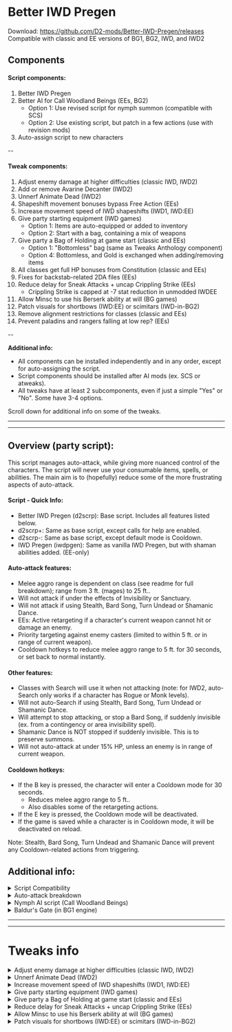 # Better IWD Pregen
Download: https://github.com/D2-mods/Better-IWD-Pregen/releases  
Compatible with classic and EE versions of BG1, BG2, IWD, and IWD2


Components
-

#### Script components:
1. Better IWD Pregen
2. Better AI for Call Woodland Beings (EEs, BG2)
	- Option 1: Use revised script for nymph summon (compatible with SCS)
	- Option 2: Use existing script, but patch in a few actions (use with revision mods)
3. Auto-assign script to new characters

--

#### Tweak components:
1. Adjust enemy damage at higher difficulties (classic IWD, IWD2)
2. Add or remove Avarine Decanter (IWD2)
3. Unnerf Animate Dead (IWD2)
4. Shapeshift movement bonuses bypass Free Action (EEs)
5. Increase movement speed of IWD shapeshifts (IWD1, IWD:EE)
6. Give party starting equipment (IWD games)
	- Option 1: Items are auto-equipped or added to inventory
	- Option 2: Start with a bag, containing a mix of weapons
7. Give party a Bag of Holding at game start (classic and EEs)
	- Option 1: "Bottomless" bag (same as Tweaks Anthology component)
	- Option 4: Bottomless, and Gold is exchanged when adding/removing items
8. All classes get full HP bonuses from Constitution (classic and EEs)
9. Fixes for backstab-related 2DA files (EEs)
10. Reduce delay for Sneak Attacks + uncap Crippling Strike (EEs)
	- Crippling Strike is capped at -7 stat reduction in unmodded IWDEE
11. Allow Minsc to use his Berserk ability at will (BG games)
12. Patch visuals for shortbows (IWD:EE) or scimitars (IWD-in-BG2)
13. Remove alignment restrictions for classes (classic and EEs)
14. Prevent paladins and rangers falling at low rep? (EEs)

--

**Additional info:**
- All components can be installed independently and in any order, except for auto-assigning the script.
- Script components should be installed after AI mods (ex. SCS or atweaks).
- All tweaks have at least 2 subcomponents, even if just a simple "Yes" or "No". Some have 3-4 options.

Scroll down for additional info on some of the tweaks.

---
---

Overview (party script):
-
This script manages auto-attack, while giving more nuanced control of the characters. The script will never use your consumable items, spells, or abilities. The main aim is to (hopefully) reduce some of the more frustrating aspects of auto-attack.

#### Script - Quick Info:
- Better IWD Pregen (d2scrp): Base script. Includes all features listed below.
- d2scrp+: Same as base script, except calls for help are enabled.
- d2scrp-: Same as base script, except default mode is Cooldown.
- IWD Pregen (iwdpgen): Same as vanilla IWD Pregen, but with shaman abilities added. (EE-only)

#### Auto-attack features:
- Melee aggro range is dependent on class (see readme for full breakdown); range from 3 ft. (mages) to 25 ft..
- Will not attack if under the effects of Invisibility or Sanctuary.
- Will not attack if using Stealth, Bard Song, Turn Undead or Shamanic Dance.
- EEs: Active retargeting if a character's current weapon cannot hit or damage an enemy.
- Priority targeting against enemy casters (limited to within 5 ft. or in range of current weapon).
- Cooldown hotkeys to reduce melee aggro range to 5 ft. for 30 seconds, or set back to normal instantly.

#### Other features:
- Classes with Search will use it when not attacking (note: for IWD2, auto-Search only works if a character has Rogue or Monk levels).
- Will not auto-Search if using Stealth, Bard Song, Turn Undead or Shamanic Dance.
- Will attempt to stop attacking, or stop a Bard Song, if suddenly invisible (ex. from a contingency or area invisibility spell).
- Shamanic Dance is NOT stopped if suddenly invisible. This is to preserve summons.
- Will not auto-attack at under 15% HP, unless an enemy is in range of current weapon.

#### Cooldown hotkeys:
- If the B key is pressed, the character will enter a Cooldown mode for 30 seconds.
	- Reduces melee aggro range to 5 ft..
	- Also disables some of the retargeting actions.
- If the E key is pressed, the Cooldown mode will be deactivated.
- If the game is saved while a character is in Cooldown mode, it will be deactivated on reload.

Note: Stealth, Bard Song, Turn Undead and Shamanic Dance will prevent any Cooldown-related actions from triggering.


Additional info:
-
<details>
  <summary>Script Compatibility</summary>
  
---

**Info:**
- EEs: BG:EE, BG2:EE, IWD:EE, EET (tested on v2.5/v2.6)
- Classic: BG1, BG2, IWD, IWD2 (tested with GOG versions)

Also compatible with any BG2 conversion mods (ex. BGT or Classic Adventures).

#### Classic BG2 engine:  
- TobEx (v26/v28): Compatibility issues should be fixed (v3.7 and later).  
- TobEx Afterlife: Use v29.10 or later. (http://www.shsforums.net/files/file/1274-tobex-afterlife)  
- Improved GUI mod: Use v5.1 or later. (http://www.shsforums.net/files/file/1265-bg2-improved-gui)

NOTE: I'm not 100% sure the scripts work with expansionless versions of the classic games.
  
---

</details>

<details>
  <summary>Auto-attack breakdown</summary>
  
---

### BG(EE), BG2(EE), IWD(EE):

  ```
Class: Fighter, Ranger, Paladin, including any multiclass combinations
	Conditions (one must be met to auto-attack)
	1. Enemy is within range of the currently equipped weapon
	2. Enemy is within 25 ft.
	3. Attacked by enemy

Class: Kensai, Monk, Shapeshift/Polymorph (without Fighter levels)
	Conditions (one must be met to auto-attack)
	1. Enemy is within range of the currently equipped weapon
	2. Enemy is within 18 ft.
	3. Attacked by enemy

Class: Cleric, Druid, Shaman, Thief, Bard, Cleric/Thief
	Conditions (one must be met to auto-attack)
	1. Enemy is within range of the currently equipped weapon
	2. Enemy is within 12 ft.

Class: Mage, Sorcerer, Mage/Thief, Cleric/Mage
	Conditions (one must be met to auto-attack)
	1. Enemy is within range of the currently equipped weapon
	2. Enemy is within 3 ft.
	3. If THAC0 is less than 5, will attack if enemy is within 12 ft.
  ```

 --

### IWD2:

  ```
Class: Fighter, Ranger, Paladin or Barbarian (single-class or multiclass with 3+ levels)
	Conditions (one must be met to auto-attack)
	1. Enemy is within range of the currently equipped weapon
	2. Enemy is within 25 ft.
	3. Attacked by enemy

Class: Monk (Level 9+), Wild Shape/Tenser's/Iron Body (without 3+ warrior levels)
	Conditions (one must be met to auto-attack)
	1. Enemy is within range of the currently equipped weapon
	2. Enemy is within 18 ft.
	3. Attacked by enemy

Class: Cleric, Druid, Monk, Thief or Bard, including multiclass with Wizard or Sorcerer
	Conditions (one must be met to auto-attack)
	1. Enemy is within range of the currently equipped weapon
	2. Enemy is within 12 ft.

Class: Wizard or Sorcerer
	Conditions (one must be met to auto-attack)
	1. Enemy is within range of the currently equipped weapon
	2. Enemy is within 3 ft.
  ```
  
---

</details>

<details>
  <summary>Nymph AI script (Call Woodland Beings)</summary>
  
---

### Option 1 - Revised script:
- Smarter spellcasting (better targeting and not as wasteful)
- Won't cast statuses on undead or enemies with high magic resist
- Will teleport to catch up with the party (i.e. while traveling with Boots of Speed)
- Is more cautious at low HP if it has spells remaining
- Will not attack or cast spells at enemies if invisible
- Cooldown hotkeys to delay spellcasting

Compatible with EEs and classic BG2 engine, including SCS.  
Not compatible with atweaks PnP Fey.

> DDoor: As in the unmodded script, the nymph may use Dimension Door at will if conditions are met. It will alway teleport to either the nearest enemy or to a PC (usually, its summoner). It will not use Dimension Door if invisible, unless instructed to by the player (with the D key).

> Marking: The nymph "marks" a PC as an object for various actions (by default, this is the summoner). If the marked PC is not on the map for any reason, the nymph will choose another PC on the same map. The nymph will always switch back to its summoner if in visual range. Note that the summoner, as an identifier, is not saved if a summon is still on the map (so if reloading, the script will default to Player1 as the "marked" PC).

Hotkeys:
- If the D key is pressed outside of combat, and not in visual range of enemies, the nymph will teleport to its summoner (or other PC)
- If the B key is pressed, the nymph will enter Cooldown for 3 rounds; will not cast offensive spells or teleport to an enemy in Cooldown mode
- If the E key is pressed, the Cooldown timer is set to 0 (deactivated)

--

### Option 2 - Patch existing script:
- Adds Cooldown hotkeys (B to enable, E to disable)
- Adds D hotkey to teleport to party
- Will teleport to party if not in visual range (and not invisible)
- Will preserve invisibility
- Usable with atweaks PnP Fey, as well as AI mods that still use NYMPH.BCS (ex. SCS)

NOTE: Dimension Door is more limited with this patch. Will only teleport to the summoner or Player1.
  
---

</details>

<details>
  <summary>Baldur's Gate (in BG1 engine)</summary>
  
---

#### BG1 script info:
- Characters will preserve Hide/Invisibility/Sanctuary
- Melee aggro ranges working
- Calls for help working (d2scrp+)
- Cooldown hotkeys working
- No auto-Search (the FindTraps() script action doesn't work)

NOTE: Bard Song and Turn Undead won't prevent auto-attacking, but you can keep them active during battle if the character is standing outside melee aggro range (obviously with a melee weapon equipped)
  
---

</details>


---
---


# Tweaks info

<details>
  <summary>Adjust enemy damage at higher difficulties (classic IWD, IWD2)</summary>

Adjust enemy damage at higher difficulties (classic IWD, IWD2)
-

- The party normally takes 2x damage on Insane/HoF (or 1.5x on Very Hard).
- This component removes the damage bonus by setting this option in the game INI:

> Suppress Extra Difficulty Damage=1

NOTE: For IWD2, this setting doesn't work in the unmodded game. Thanks to an exe patch by Bubb, the option can be enabled. This patch is included with Bubb's permission.
  
---

</details>

<details>
  <summary>Unnerf Animate Dead (IWD2)</summary>

Unnerf Animate Dead (IWD2)
-

- This is a patching component. Should be safe to install after spell tweaks.
- The nerfed version caps at the Level 9 summons.
- Mages and Clerics both use SPWI501.SPL (the similar spell SPPR301.SPL exists, but is unused).
- Also corrects the chance of each creature type to 50/50 (was 51/49).

**Level - Summons**
- 1 - Skeleton, Skeleton Archer, Zombie
- 5 - Armored Skeleton, Chosen Zombie
- 7 - Boneguard Skeleton, Poison Zombie
- 9 - Greater Boneguard, Zombie Lord
- 11 - Cold Bones, Greater Zombie Lord
- 13 - Elite Greater Boneguard, Greater Drowned Dead
- 15 - Barrow Wight, Mummy King
- 17 - Apocalyptic Boneguard, Festering Drowned Dead

> NOTE: Festering Drowned Dead emits an aura, affecting living creatures, with several possible negative effects (including instant death) on a failed save vs. Fortitude. The aura prevents saving the game while active.

You can also manually unnerf this spell by deleting SPWI501.SPL from the override.
  
---

</details>

<details>
  <summary>Increase movement speed of IWD shapeshifts (IWD1, IWD:EE)</summary>

Increase movement speed of IWD shapeshifts (IWD1, IWD:EE)
-

- IWDEE: 
	- Increases movement of polar bear and winter wolf forms. 
	- Winter wolf will move slightly faster than in natural form.
	- Polar bear is similar speed or slightly slower (depending on angle of movement).

- Classic: 
	- Increases movement of all Druid shapeshifts. 
	- The winter wolf moves faster than in natural form. 
	- Polar bear gets a huge increase. It now moves similar speed to natural form (instead of ridiculously slow).
	- The boring beetle and elementals are slightly slower than natural form.

- Additional info:
	- There are no conflicts with this tweak and the similar tweak in my Polymorph fixes mod. If differing options are chosen, the game will use whichever is installed last.
	- Classic: Installer options are identical. Game doesn't have a polymorph spell.
  
---

</details>

<details>
  <summary>Give party starting equipment (IWD games)</summary>

Give party starting equipment (IWD games)
-

This component gives player characters basic starting weapons, because my characters aren't idiots who travel to Icewind Dale unprepared. For IWD2, the pre-made parties already start out equipped, so this just makes it more fair for custom parties.

This is a global script that runs once per character per game.


#### Component 1 (auto-equip):

Instructions:
- Start a new game with new characters (you can also load one saved at the start).
- Wait a few seconds for the script to run for each character.
- That's it. The items will be either equipped or in the inventory.
- For classic IWD, you may need to open/close the Inventory screen 1-2 times to make the script run.

NOTE: Auto-equip option is not compatible with proficiency overhauls.


<details>
  <summary>Additional info:</summary>

---

IWDEE:
- Items are created based on a character's proficiencies (up to 1 melee and 1 ranged).
- Characters with no melee profs will keep the starting staff.
- Weapons are added to the quickslots or inventory.
- No known issues.

Classic IWD:
- This game doesn't have a way to detect proficiencies from a script.
- The party receives a randomized set of items (a few items are non-random).
- Total amount of items received is based on size of the initial party.
- For organization, all weapons will be in the inventories of Player1 or Player2.
- Characters will keep the starting staff (removing it can lead to a possible crash).

IWD2:
- This game doesn't have a way to detect Feats from a script.
- Each character receives one melee and one ranged weapon.
- Items are slightly randomized. Possible items are based on character class.
- Weapons are moved to the quickslots, but are NOT auto-equipped.
- Do one of the following to equip weapons:
	- Save and reload
	- Open and exit Character arbitration
	- Pick up and re-equip each weapon

IWD-in-BG2:
- Works the same as in IWD:EE.
- Quickslot icon is not automatically updated.
- To update the icon, pick up and re-equip each weapon (save/reload doesn't work).

---

</details>

--

#### Component 2 (weapon bag):

This component will give the party a bag, containing a selection of weapons. A single bag is given and the player can choose what to do with unwanted items (i.e. sell or throw away). The contents is the same regardless of party size. The bag contains at least one of each weapon type, so it should be compatible with any Proficiencies overhauls.

NOTE: If the separate "Give party a Bag of Holding" component is not installed, then items can only be taken out of the weapon bag. If it is installed, then the bag is changed to a normal Bag of Holding. You only have one bag with both installed, and install order doesn't matter.
  
---

</details>

<details>
  <summary>Give party a Bag of Holding at game start (classic and EEs)</summary>

Give party a Bag of Holding at game start (classic and EEs)
-

- The first 3 components give a Bag of Holding with differing max capacities. 
- The "Bottomless" option has a capacity of 32767 items, same number used by Tweaks Anthology.
- Compatible with all IE games that support Bags of Holding (except PsT:EE for now).

--

**Option 4 (EEs) - Bottomless, and Gold is exchanged when adding/removing items (experimental)**

You start with a bottomless bag (60000+ capacity), but unlike other bags, gold is added or taken away whenever items are transferred. Otherwise, it works like a regular bag.

Note that taking items out of the bag isn't cheap. I set to a 180% markup, so comparable to the more expensive merchants. However, the gold you get for putting items into the bag is higher than what you'd get from most stores and there's no depreciation. In BG2, the amounts are comparable to the best ToB merchants. In IWD, there are several merchants that will pay more, but most will only accept certain item types.


<details>
  <summary>Additional info (Option 4):</summary>

---

**Info:**
- Bag screen won't show any numbers (for current gold or amounts transferred).
- You can sell items in the bag to merchants (still costs gold to remove from bag).
- Reputation has no effect.
- Charisma of the active character (the one with the bag) adjusts price for buying items back.

NOTE: Items cannot be taken out of the bag if party lacks the gold to buy it back.

**Issues/Exploits:**
- Rechargeable items: Gold gained when putting in the bag is always the same (current charges doesn't matter). Removing an item, however, costs less with fewer charges. At 0 charges, an item is actually free to take out. So you can deplete an item of charges, then continually add and remove it to make infinite gold.
- Items with 1 gold base price will give 0 gold when putting in the bag.

---

</details>
  
---

</details>

<details>
  <summary>Reduce delay for Sneak Attacks + uncap Crippling Strike (EEs)</summary>

Reduce delay for Sneak Attacks + uncap Crippling Strike (EEs)
-

Reduce delay for Sneak Attacks:
- Default delay is 420 seconds (i.e. immunity effect on target).
- Options to reduce delay to 6 or 30 seconds, or keep unchanged.
- 3rd option (no change) will patch effects if a related tweak from OlvynTweaks is detected.

Uncap Crippling Strike:
- Allows Crippling Strike to scale to -16 (Assassin at level 50).
- By default, the stat reduction is capped at -7 (EE v2.5 and v2.6.6).
- The dialogue box and Record screen could show higher numbers, but the effect never went past -7.
- Main purpose is to allow Assassins to reach -10 in IWD:EE.
  
---

</details>

<details>
  <summary>Allow Minsc to use his Berserk ability at will (BG games)</summary>

Allow Minsc to use his Berserk ability at will (BG games)
-

- Can set duration to 30, 60, or 120 seconds.
- The way it works differs by game:
	- EEs: Can be recast at any time (stat bonuses do not stack).
	- BG1: Regain ability after duration runs out.
	- BG2: Regain ability immediately, but cannot recast until duration runs out.
- BG2EE: Fixes a timing error, which caused Minsc to always take damage when the ability ended, even at full health.
- BG2: Fixes incorrect durations for some effects (tested in BG2 fixpack v13)

NOTE: Will be skipped if Rashemi Berserker (Artisan's Kitpack) is installed
  
---

</details>

<details>
  <summary>Patch visuals for shortbows (IWD:EE) or scimitars (IWD-in-BG2)</summary>

Patch visuals for shortbows (IWD:EE) or scimitars (IWD-in-BG2)
-

- IWDEE: Patch shortbows to use shortbow appearance (as in classic IWD)
- IWD-in-BG2: Patch scimitars to use scimitar appearance (was using long sword)

NOTE: Shortbow appearance can't be set for IWD-in-BG2
  
---

</details>
